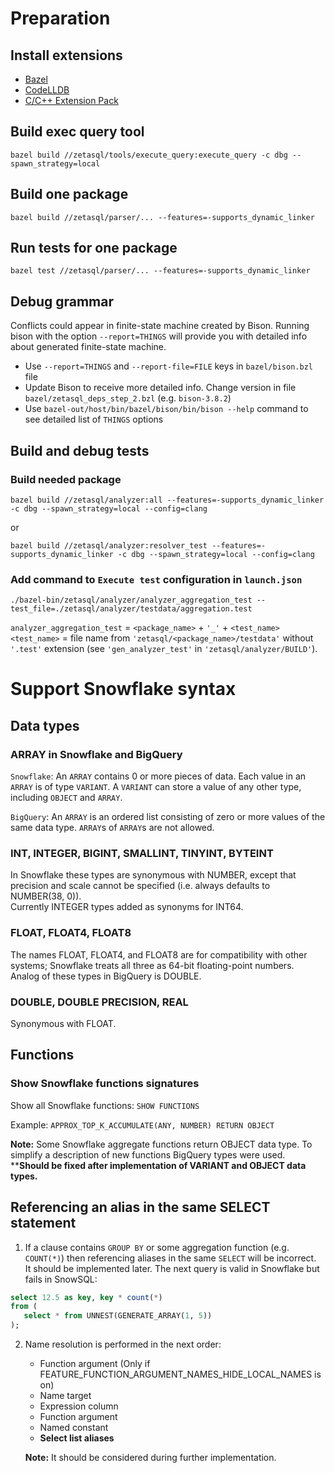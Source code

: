 # Preparation

## Install extensions
   - [Bazel](https://marketplace.visualstudio.com/items?itemName=BazelBuild.vscode-bazel)
   - [CodeLLDB](https://marketplace.visualstudio.com/items?itemName=vadimcn.vscode-lldb)
   - [C/C++ Extension Pack](https://marketplace.visualstudio.com/items?itemName=ms-vscode.cpptools-extension-pack)

## Build exec query tool
```
bazel build //zetasql/tools/execute_query:execute_query -c dbg --spawn_strategy=local
```

## Build one package
```
bazel build //zetasql/parser/... --features=-supports_dynamic_linker
```

## Run tests for one package
```
bazel test //zetasql/parser/... --features=-supports_dynamic_linker
```

## Debug grammar
Conflicts could appear in finite-state machine created by Bison.
Running bison with the option `--report=THINGS` will provide you with detailed info about generated finite-state machine.
   - Use `--report=THINGS` and `--report-file=FILE` keys in `bazel/bison.bzl` file
   - Update Bison to receive more detailed info. Change version in file `bazel/zetasql_deps_step_2.bzl` (e.g. `bison-3.8.2`)
   - Use `bazel-out/host/bin/bazel/bison/bin/bison --help` command to see detailed list of `THINGS` options

## Build and debug tests

### Build needed package
```
bazel build //zetasql/analyzer:all --features=-supports_dynamic_linker -c dbg --spawn_strategy=local --config=clang
```
or
```
bazel build //zetasql/analyzer:resolver_test --features=-supports_dynamic_linker -c dbg --spawn_strategy=local --config=clang
```
### Add command to `Execute test` configuration in `launch.json`
```
./bazel-bin/zetasql/analyzer/analyzer_aggregation_test --test_file=./zetasql/analyzer/testdata/aggregation.test
```
`analyzer_aggregation_test` = `<package_name>` + `'_'` + `<test_name>`<br>
`<test_name>` = file name from `'zetasql/<package_name>/testdata'` without `'.test'` extension (see `'gen_analyzer_test'` in `'zetasql/analyzer/BUILD'`).

# Support Snowflake syntax

## Data types

### ARRAY in Snowflake and BigQuery
`Snowflake`: An `ARRAY` contains 0 or more pieces of data. Each value in an `ARRAY` is of type `VARIANT`. A `VARIANT` can store a value of any other type, including `OBJECT` and `ARRAY`.

`BigQuery`: An `ARRAY` is an ordered list consisting of zero or more values of the same data type. `ARRAY`s of `ARRAY`s are not allowed.

### INT, INTEGER, BIGINT, SMALLINT, TINYINT, BYTEINT
In Snowflake these types are synonymous with NUMBER, except that precision and scale cannot be specified (i.e. always defaults to NUMBER(38, 0)).<br>
Currently INTEGER types added as synonyms for INT64.

### FLOAT, FLOAT4, FLOAT8
The names FLOAT, FLOAT4, and FLOAT8 are for compatibility with other systems; Snowflake treats all three as 64-bit floating-point numbers.<br>
Analog of these types in BigQuery is DOUBLE.

### DOUBLE, DOUBLE PRECISION, REAL
Synonymous with FLOAT.

## Functions

### Show Snowflake functions signatures
Show all Snowflake functions: `SHOW FUNCTIONS`

Example: `APPROX_TOP_K_ACCUMULATE(ANY, NUMBER) RETURN OBJECT`

**Note:** Some Snowflake aggregate functions return OBJECT data type. To simplify a description of new functions BigQuery types were used.<br> ****Should be fixed after implementation of VARIANT and OBJECT data types.**

## Referencing an alias in the same SELECT statement
1. If a clause contains `GROUP BY` or some aggregation function (e.g. `COUNT(*)`) then referencing aliases in the same `SELECT` will be incorrect.
<br>It should be implemented later.
The next query is valid in Snowflake but fails in SnowSQL:
```sql
select 12.5 as key, key * count(*)
from (
   select * from UNNEST(GENERATE_ARRAY(1, 5))
);
```

2. Name resolution is performed in the next order:
   - Function argument (Only if FEATURE_FUNCTION_ARGUMENT_NAMES_HIDE_LOCAL_NAMES is on)
   - Name target
   - Expression column
   - Function argument
   - Named constant
   - **Select list aliases**

   **Note:** It should be considered during further implementation.
